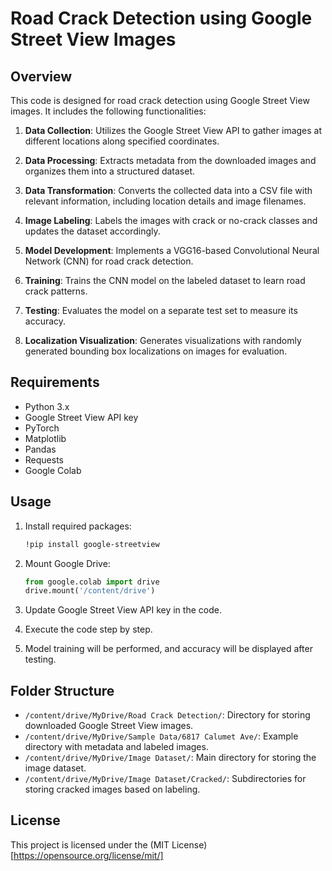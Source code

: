 # Road Crack Detection using Google Street View Images

## Overview

This code is designed for road crack detection using Google Street View images. It includes the following functionalities:

1. **Data Collection**: Utilizes the Google Street View API to gather images at different locations along specified coordinates.

2. **Data Processing**: Extracts metadata from the downloaded images and organizes them into a structured dataset.

3. **Data Transformation**: Converts the collected data into a CSV file with relevant information, including location details and image filenames.

4. **Image Labeling**: Labels the images with crack or no-crack classes and updates the dataset accordingly.

5. **Model Development**: Implements a VGG16-based Convolutional Neural Network (CNN) for road crack detection.

6. **Training**: Trains the CNN model on the labeled dataset to learn road crack patterns.

7. **Testing**: Evaluates the model on a separate test set to measure its accuracy.

8. **Localization Visualization**: Generates visualizations with randomly generated bounding box localizations on images for evaluation.

## Requirements

- Python 3.x
- Google Street View API key
- PyTorch
- Matplotlib
- Pandas
- Requests
- Google Colab

## Usage

1. Install required packages:

    ```bash
    !pip install google-streetview
    ```

2. Mount Google Drive:

    ```python
    from google.colab import drive
    drive.mount('/content/drive')
    ```

3. Update Google Street View API key in the code.

4. Execute the code step by step.

5. Model training will be performed, and accuracy will be displayed after testing.

## Folder Structure

- `/content/drive/MyDrive/Road Crack Detection/`: Directory for storing downloaded Google Street View images.
- `/content/drive/MyDrive/Sample Data/6817 Calumet Ave/`: Example directory with metadata and labeled images.
- `/content/drive/MyDrive/Image Dataset/`: Main directory for storing the image dataset.
- `/content/drive/MyDrive/Image Dataset/Cracked/`: Subdirectories for storing cracked images based on labeling.

## License

This project is licensed under the (MIT License)[https://opensource.org/license/mit/]
